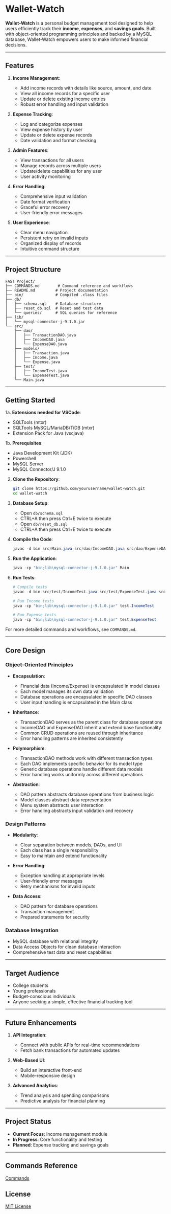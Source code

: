 # Wallet-Watch

**Wallet-Watch** is a personal budget management tool designed to help users efficiently track their **income**, **expenses**, and **savings goals**. Built with object-oriented programming principles and backed by a MySQL database, Wallet-Watch empowers users to make informed financial decisions.

---

## Features

1. **Income Management**:
   - Add income records with details like source, amount, and date
   - View all income records for a specific user
   - Update or delete existing income entries
   - Robust error handling and input validation

2. **Expense Tracking**:
   - Log and categorize expenses
   - View expense history by user
   - Update or delete expense records
   - Date validation and format checking

3. **Admin Features**:
   - View transactions for all users
   - Manage records across multiple users
   - Update/delete capabilities for any user
   - User activity monitoring

4. **Error Handling**:
   - Comprehensive input validation
   - Date format verification
   - Graceful error recovery
   - User-friendly error messages

5. **User Experience**:
   - Clear menu navigation
   - Persistent retry on invalid inputs
   - Organized display of records
   - Intuitive command structure

---

## Project Structure
```
FAST Project/
├── COMMANDS.md        # Command reference and workflows
├── README.md         # Project documentation
├── bin/              # Compiled .class files
├── db/
│   ├── schema.sql    # Database structure
│   ├── reset_db.sql  # Reset and test data
│   └── queries/      # SQL queries for reference
├── lib/
│   └── mysql-connector-j-9.1.0.jar
└── src/
    ├── dao/
    │   ├── TransactionDAO.java
    │   ├── IncomeDAO.java
    │   └── ExpenseDAO.java
    ├── models/
    │   ├── Transaction.java
    │   ├── Income.java
    │   └── Expense.java
    ├── test/
    │   ├── IncomeTest.java
    │   └── ExpenseTest.java
    └── Main.java
```

---

## Getting Started

1a. **Extensions needed for VSCode**:
   - SQLTools (mtxr)
   - SQLTools MySQL/MariaDB/TiDB (mtxr)
   - Extension Pack for Java (vscjava)

1b. **Prerequisites**:
   - Java Development Kit (JDK)
   - Powershell
   - MySQL Server
   - MySQL Connector/J 9.1.0

2. **Clone the Repository**:
   ```bash
   git clone https://github.com/yourusername/wallet-watch.git
   cd wallet-watch
   ```

3. **Database Setup**:
   - Open `db/schema.sql`
   - CTRL+A then press Ctrl+E twice to execute
   - Open `db/reset_db.sql`
   - CTRL+A then press Ctrl+E twice to execute

4. **Compile the Code**:
   ```powershell
   javac -d bin src/Main.java src/dao/IncomeDAO.java src/dao/ExpenseDAO.java src/dao/TransactionDAO.java src/models/Income.java src/models/Expense.java src/models/Transaction.java
   ```

5. **Run the Application**:
   ```powershell
   java -cp "bin;lib\mysql-connector-j-9.1.0.jar" Main
   ```

6. **Run Tests**:
   ```powershell
   # Compile tests
   javac -d bin src/test/IncomeTest.java src/test/ExpenseTest.java src/models/Income.java src/models/Expense.java src/models/Transaction.java src/dao/IncomeDAO.java src/dao/ExpenseDAO.java src/dao/TransactionDAO.java
   
   # Run Income tests
   java -cp "bin;lib\mysql-connector-j-9.1.0.jar" test.IncomeTest
   
   # Run Expense tests
   java -cp "bin;lib\mysql-connector-j-9.1.0.jar" test.ExpenseTest
   ```

For more detailed commands and workflows, see `COMMANDS.md`.

---

## Core Design

### Object-Oriented Principles
- **Encapsulation**: 
  - Financial data (Income/Expense) is encapsulated in model classes
  - Each model manages its own data validation
  - Database operations are encapsulated in specific DAO classes
  - User input handling is encapsulated in the Main class

- **Inheritance**: 
  - TransactionDAO serves as the parent class for database operations
  - IncomeDAO and ExpenseDAO inherit and extend base functionality
  - Common CRUD operations are reused through inheritance
  - Error handling patterns are inherited consistently

- **Polymorphism**: 
  - TransactionDAO methods work with different transaction types
  - Each DAO implements specific behavior for its model type
  - Generic database operations handle different data models
  - Error handling works uniformly across different operations

- **Abstraction**: 
  - DAO pattern abstracts database operations from business logic
  - Model classes abstract data representation
  - Menu system abstracts user interaction
  - Error handling abstracts input validation and recovery

### Design Patterns
- **Modularity**: 
  - Clear separation between models, DAOs, and UI
  - Each class has a single responsibility
  - Easy to maintain and extend functionality

- **Error Handling**:
  - Exception handling at appropriate levels
  - User-friendly error messages
  - Retry mechanisms for invalid inputs

- **Data Access**:
  - DAO pattern for database operations
  - Transaction management
  - Prepared statements for security

### Database Integration
- MySQL database with relational integrity
- Data Access Objects for clean database interaction
- Comprehensive test data and reset capabilities

---

## Target Audience
- College students
- Young professionals
- Budget-conscious individuals
- Anyone seeking a simple, effective financial tracking tool

---

## Future Enhancements

1. **API Integration**:
   - Connect with public APIs for real-time recommendations
   - Fetch bank transactions for automated updates

2. **Web-Based UI**:
   - Build an interactive front-end
   - Mobile-responsive design

3. **Advanced Analytics**:
   - Trend analysis and spending comparisons
   - Predictive analysis for financial planning

---

## Project Status
- **Current Focus**: Income management module
- **In Progress**: Core functionality and testing
- **Planned**: Expense tracking and savings goals

---
## Commands Reference
[Commands](COMMANDS.md)

## License
[MIT License](LICENSE)